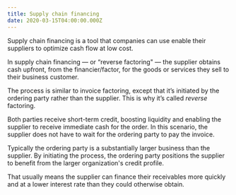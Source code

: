 ```yaml
---
title: Supply chain financing
date: 2020-03-15T04:00:00.000Z
---
```

Supply chain financing is a tool that companies can use enable their suppliers to optimize cash flow at low cost. 

In supply chain financing — or “reverse factoring" — the supplier obtains cash upfront, from the financier/factor, for the goods or services they sell to their business customer. 

The process is similar to invoice factoring, except that it’s initiated by the ordering party rather than the supplier. This is why it’s called _reverse_ factoring.

Both parties receive short-term credit, boosting liquidity and enabling the supplier to receive immediate cash for the order. In this scenario, the supplier does not have to wait for the ordering party to pay the invoice.

Typically the ordering party is a substantially larger business than the supplier. By initiating the process, the ordering party positions the supplier to benefit from the larger organization's credit profile.

That usually means the supplier can finance their receivables more quickly and at a lower interest rate than they could otherwise obtain. 


